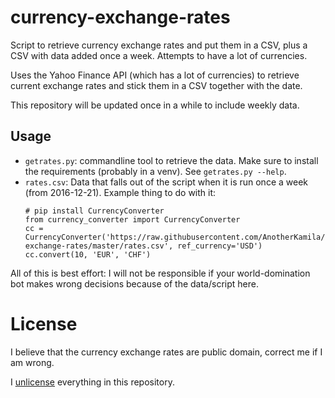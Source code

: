 currency-exchange-rates
=======================

Script to retrieve currency exchange rates and put them in a CSV, plus a CSV with data added once a week. Attempts to have a lot of currencies.

Uses the Yahoo Finance API (which has a lot of currencies) to retrieve current exchange rates and stick them in a CSV together with the date.

This repository will be updated once in a while to include weekly data.

Usage
-----

- `getrates.py`: commandline tool to retrieve the data. Make sure to install the requirements (probably in a venv). See `getrates.py --help`.
- `rates.csv`: Data that falls out of the script when it is run once a week (from 2016-12-21).
  Example thing to do with it:
  ```
  # pip install CurrencyConverter
  from currency_converter import CurrencyConverter
  cc = CurrencyConverter('https://raw.githubusercontent.com/AnotherKamila/currency-exchange-rates/master/rates.csv', ref_currency='USD')
  cc.convert(10, 'EUR', 'CHF')
  ```

All of this is best effort: I will not be responsible if your world-domination bot makes wrong decisions because of the data/script here.

License
=======

I believe that the currency exchange rates are public domain, correct me if I am wrong.

I [unlicense](https://unlicense.org/) everything in this repository.
